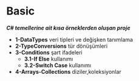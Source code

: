# Basic
***C# temellerine ait kısa örneklerden oluşan proje***
- **1-DataTypes** veri tipleri ve değişken tanımlama
- **2-TypeConversions** tür dönüşümleri
- **3-Conditions** şart ifadeleri
  - **3.1-If Else** kullanımı
  - **3.2-Switch Case** kullanımı
- **4-Arrays-Collections** diziler,koleksiyonlar
